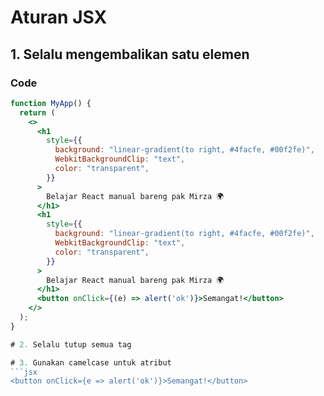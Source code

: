 # Aturan JSX

## 1. Selalu mengembalikan satu elemen

### Code
```jsx
function MyApp() {
  return (
    <>
      <h1
        style={{
          background: "linear-gradient(to right, #4facfe, #00f2fe)",
          WebkitBackgroundClip: "text",
          color: "transparent",
        }}
      >
        Belajar React manual bareng pak Mirza 🌍
      </h1>
      <h1
        style={{
          background: "linear-gradient(to right, #4facfe, #00f2fe)",
          WebkitBackgroundClip: "text",
          color: "transparent",
        }}
      >
        Belajar React manual bareng pak Mirza 🌍
      </h1>
      <button onClick={(e) => alert('ok')}>Semangat!</button>
    </>
  );
}

# 2. Selalu tutup semua tag

# 3. Gunakan camelcase untuk atribut
```jsx
<button onClick={e => alert('ok')}>Semangat!</button>

